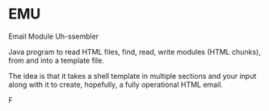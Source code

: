 # EMU
Email Module Uh-ssembler

Java program to read HTML files,
find, read, write modules (HTML chunks),
from and into a template file.

The idea is that it takes a shell template in multiple sections and your input along with it to create, hopefully, a fully operational HTML email.


F
